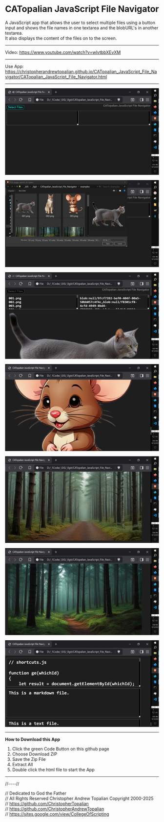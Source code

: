# CATopalian JavaScript File Navigator
A JavaScript app that allows the user to select multiple files using a button input and shows the file names in one textarea and the blobURL's in another textarea.  
It also displays the content of the files on to the screen.

---

Video: https://www.youtube.com/watch?v=wlvtbbXEvXM  

---

Use App: https://christopherandrewtopalian.github.io/CATopalian_JavaScript_File_Navigator/CATopalian_JavaScript_File_Navigator.html

---

![001](src/media/textures/screenshots/001.webp)

![002](src/media/textures/screenshots/002.webp)

![003](src/media/textures/screenshots/003.webp)

![004](src/media/textures/screenshots/004.webp)

![005](src/media/textures/screenshots/005.webp)

![006](src/media/textures/screenshots/006.webp)

![007](src/media/textures/screenshots/007.webp)

---

**How to Download this App**
1. Click the green Code Button on this github page
2. Choose Download ZIP
3. Save the Zip File
4. Extract All
5. Double click the html file to start the App

---

//----//

// Dedicated to God the Father  
// All Rights Reserved Christopher Andrew Topalian Copyright 2000-2025  
// https://github.com/ChristopherTopalian  
// https://github.com/ChristopherAndrewTopalian  
// https://sites.google.com/view/CollegeOfScripting  


